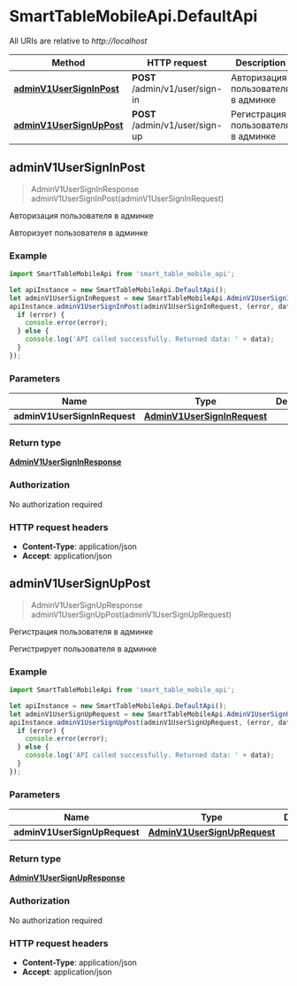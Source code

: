 # SmartTableMobileApi.DefaultApi

All URIs are relative to *http://localhost*

Method | HTTP request | Description
------------- | ------------- | -------------
[**adminV1UserSignInPost**](DefaultApi.md#adminV1UserSignInPost) | **POST** /admin/v1/user/sign-in | Авторизация пользователя в админке
[**adminV1UserSignUpPost**](DefaultApi.md#adminV1UserSignUpPost) | **POST** /admin/v1/user/sign-up | Регистрация пользователя в админке



## adminV1UserSignInPost

> AdminV1UserSignInResponse adminV1UserSignInPost(adminV1UserSignInRequest)

Авторизация пользователя в админке

Авторизует пользователя в админке

### Example

```javascript
import SmartTableMobileApi from 'smart_table_mobile_api';

let apiInstance = new SmartTableMobileApi.DefaultApi();
let adminV1UserSignInRequest = new SmartTableMobileApi.AdminV1UserSignInRequest(); // AdminV1UserSignInRequest | 
apiInstance.adminV1UserSignInPost(adminV1UserSignInRequest, (error, data, response) => {
  if (error) {
    console.error(error);
  } else {
    console.log('API called successfully. Returned data: ' + data);
  }
});
```

### Parameters


Name | Type | Description  | Notes
------------- | ------------- | ------------- | -------------
 **adminV1UserSignInRequest** | [**AdminV1UserSignInRequest**](AdminV1UserSignInRequest.md)|  | 

### Return type

[**AdminV1UserSignInResponse**](AdminV1UserSignInResponse.md)

### Authorization

No authorization required

### HTTP request headers

- **Content-Type**: application/json
- **Accept**: application/json


## adminV1UserSignUpPost

> AdminV1UserSignUpResponse adminV1UserSignUpPost(adminV1UserSignUpRequest)

Регистрация пользователя в админке

Регистрирует пользователя в админке

### Example

```javascript
import SmartTableMobileApi from 'smart_table_mobile_api';

let apiInstance = new SmartTableMobileApi.DefaultApi();
let adminV1UserSignUpRequest = new SmartTableMobileApi.AdminV1UserSignUpRequest(); // AdminV1UserSignUpRequest | 
apiInstance.adminV1UserSignUpPost(adminV1UserSignUpRequest, (error, data, response) => {
  if (error) {
    console.error(error);
  } else {
    console.log('API called successfully. Returned data: ' + data);
  }
});
```

### Parameters


Name | Type | Description  | Notes
------------- | ------------- | ------------- | -------------
 **adminV1UserSignUpRequest** | [**AdminV1UserSignUpRequest**](AdminV1UserSignUpRequest.md)|  | 

### Return type

[**AdminV1UserSignUpResponse**](AdminV1UserSignUpResponse.md)

### Authorization

No authorization required

### HTTP request headers

- **Content-Type**: application/json
- **Accept**: application/json

